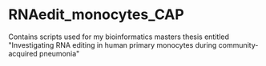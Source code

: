 # RNAedit_monocytes_CAP
Contains scripts used for my bioinformatics masters thesis entitled "Investigating RNA editing in human primary monocytes during community-acquired pneumonia"
